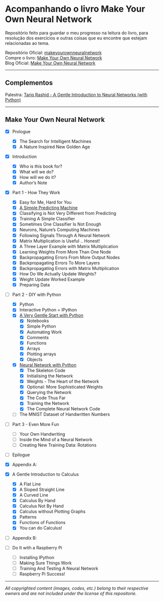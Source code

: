 # **Acompanhando o livro Make Your Own Neural Network**
Repositório feito para guardar o meu progresso na leitura do livro, para resolução dos exercícios e outras coisas que eu encontre que estejam relacionadas ao tema.

Repositório Oficial: [makeyourownneuralnetwork](https://github.com/makeyourownneuralnetwork/makeyourownneuralnetwork)    
Compre o livro: [Make Your Own Neural Network](https://www.amazon.com/Make-Your-Own-Neural-Network/dp/1530826608/r)  
Blog Oficial: [Make Your Own Neural Network](http://makeyourownneuralnetwork.blogspot.com/)    
_________________________________________________
## **Complementos**
Palestra: [Tariq Rashid - A Gentle Introduction to Neural Networks (with Python)](https://www.youtube.com/watch?v=b7oYqAlX_Bo)    
_________________________________________________
## **Make Your Own Neural Network**    
- [x] Prologue
  - [x] The Search for Intelligent Machines    
  - [x] A Nature Inspired New Golden Age

- [x] Introduction
  - [x] Who is this book for?
  - [x] What will we do?
  - [x] How will we do it?
  - [x] Author’s Note

- [x] Part 1 - How They Work
  - [x] Easy for Me, Hard for You
  - [x] [A Simple Predicting Machine](https://github.com/jeffersonjpr/Acompanhando-o-Livro-MYONN/tree/main/resolucoes/Part%201%20-%20A%20Simple%20Predicting%20Machine)
  - [x] Classifying is Not Very Different from Predicting
  - [x] Training A Simple Classifier
  - [x] Sometimes One Classifier Is Not Enough
  - [x] Neurons, Nature’s Computing Machines
  - [x] Following Signals Through A Neural Network
  - [x] Matrix Multiplication is Useful .. Honest!
  - [x] A Three Layer Example with Matrix Multiplication
  - [x] Learning Weights From More Than One Node
  - [x] Backpropagating Errors From More Output Nodes
  - [X] Backpropagating Errors To More Layers
  - [x] Backpropagating Errors with Matrix Multiplication
  - [x] How Do We Actually Update Weights?
  - [x] Weight Update Worked Example
  - [x] Preparing Data

- [ ] Part 2 - DIY with Python
  - [x] Python
  - [x] Interactive Python = IPython
  - [x] [A Very Gentle Start with Python](https://github.com/jeffersonjpr/Acompanhando-o-Livro-MYONN/tree/main/resolucoes/Part%202%20-%20DIY%20with%20Python/A%20Very%20Gentle%20Start%20with%20Python)
    - [x] Notebooks
    - [x] Simple Python
    - [x] Automating Work
    - [x] Comments
    - [x] Functions
    - [x] Arrays
    - [x] Plotting arrays
    - [x] Objects

  - [x] [Neural Network with Python](https://github.com/jeffersonjpr/Acompanhando-o-Livro-MYONN/tree/main/resolucoes/Part%202%20-%20DIY%20with%20Python/Neural%20Networks%20wit%20Python)
    - [x] The Skeleton Code
    - [x] Initialising the Network
    - [x] Weights - The Heart of the Network
    - [x] Optional: More Sophisticated Weights
    - [x] Querying the Network
    - [x] The Code Thus Far
    - [x] Training the Network
    - [x] The Complete Neural Network Code

  - [ ] The MNIST Dataset of Handwritten Numbers

- [ ] Part 3 - Even More Fun
  - [ ] Your Own Handwriting
  - [ ] Inside the Mind of a Neural Network
  - [ ] Creating New Training Data: Rotations

- [ ] Epilogue

- [x] Appendix A:
- [x] A Gentle Introduction to Calculus
  - [x] A Flat Line
  - [x] A Sloped Straight Line
  - [x] A Curved Line
  - [x] Calculus By Hand
  - [x] Calculus Not By Hand
  - [x] Calculus without Plotting Graphs
  - [x] Patterns
  - [x] Functions of Functions
  - [x] You can do Calculus!

- [ ] Appendix B:
- [ ] Do It with a Raspberry Pi
  - [ ] Installing IPython
  - [ ] Making Sure Things Work
  - [ ] Training And Testing A Neural Network
  - [ ] Raspberry Pi Success!
_________________________________________________
*All copyrighted content (images, codes, etc.) belong to their respective owners and are not included under the license of this repositorie.*
